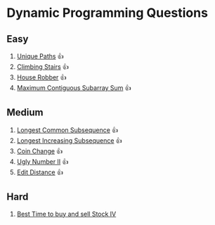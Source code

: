 # Dynamic Programming Questions

## Easy
1. [Unique Paths](https://leetcode.com/problems/unique-paths)     👍
2. [Climbing Stairs](https://leetcode.com/problems/climbing-stairs) 👍
3. [House Robber](https://leetcode.com/problems/house-robber)     👍
4. [Maximum Contiguous Subarray Sum](https://leetcode.com/problems/maximum-subarray)  👍

## Medium
1. [Longest Common Subsequence](https://leetcode.com/problems/longest-common-subsequence) 👍
2. [Longest Increasing Subsequence](https://leetcode.com/problems/longest-increasing-subsequence) 👍
3. [Coin Change](https://leetcode.com/problems/coin-change) 👍
4. [Ugly Number II](https://leetcode.com/problems/ugly-number-ii) 👍
5. [Edit Distance](https://leetcode.com/problems/edit-distance) 👍

## Hard
1. [Best Time to buy and sell Stock IV](https://leetcode.com/problems/best-time-to-buy-and-sell-stock-iv)
